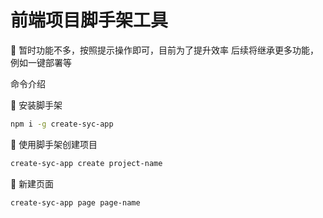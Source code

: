 # 前端项目脚手架工具

🌰 暂时功能不多，按照提示操作即可，目前为了提升效率
后续将继承更多功能，例如一键部署等

命令介绍

🍎 安装脚手架
```bash
npm i -g create-syc-app
```

🍏 使用脚手架创建项目

```bash
create-syc-app create project-name
```

🍌 新建页面
```bash
create-syc-app page page-name
```
